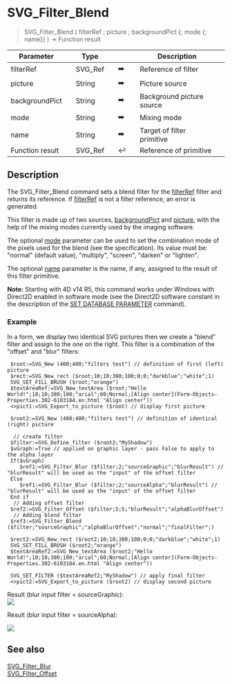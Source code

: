 <!-- nodeReference := SVG_Filter_Blend ( parentReference ; in ; in2 ; mode ; result )
 -> parentReference (Text)
 -> in (Text)
 -> in2 (Text)
 -> mode (Text)
 -> result (Text)
 <- nodeReference (Text)-->
# SVG_Filter_Blend

> SVG_Filter_Blend ( filterRef ; picture ; backgroundPict {; mode {; name}} ) -> Function result

| Parameter |     | Type |     |     |     | Description |     |
| --- | --- | --- | --- | --- | --- | --- | --- |
| filterRef |     | SVG_Ref |     | ➡️ |     | Reference of filter |     |
| picture |     | String |     | ➡️ |     | Picture source |     |
| backgroundPict |     | String |     | ➡️ |     | Background picture source |     |
| mode |     | String |     | ➡️ |     | Mixing mode |     |
| name |     | String |     | ➡️ |     | Target of filter primitive |     |
| Function result |     | SVG_Ref |     | ↩️ |     | Reference of primitive |     |

## Description

The SVG_Filter_Blend command sets a blend filter for the [filterRef](# "Reference of filter") filter and returns its reference. If [filterRef](# "Reference of filter") is not a filter reference, an error is generated.

This filter is made up of two sources, [backgroundPict](# "Background picture source") and [picture](# "Picture source"), with the help of the mixing modes currently used by the imaging software.

The optional [mode](# "Mixing mode") parameter can be used to set the combination mode of the pixels used for the blend (see the specification). Its value must be: "normal" (default value), "multiply", "screen", "darken" or "lighten".

The optional [name](# "Target of filter primitive") parameter is the name, if any, assigned to the result of this filter primitive.

**Note:** Starting with 4D v14 R5, this command works under Windows with Direct2D enabled in software mode (see the Direct2D software constant in the description of the [SET DATABASE PARAMETER](SET-DATABASE-PARAMETER.301-6102577.en.html) command).

### Example  

In a form, we display two identical SVG pictures then we create a "blend" filter and assign to the one on the right. This filter is a combination of the "offset" and "blur" filters:

```4d
 $root:=SVG_New (400;400;"filters test") // definition of first (left) picture  
 $rect:=SVG_New_rect ($root;10;10;380;100;0;0;"darkblue";"white";1)  
 SVG_SET_FILL_BRUSH ($root;"orange")  
 $textAreaRef:=SVG_New_textArea ($root;"Hello World!";10;10;380;100;"arial";60;Normal;[Align center](Form-Objects-Properties.302-6103184.en.html "Align center"))  
 <>pict1:=SVG_Export_to_picture ($root) // display first picture  
   
 $root2:=SVG_New (400;400;"filters test") // definition of identical (right) picture  
   
  // create filter  
 $filter:=SVG_Define_filter ($root2;"MyShadow")  
 $vGraph:=True // applied on graphic layer - pass False to apply to the alpha layer  
 If($vGraph)  
    $ref1:=SVG_Filter_Blur ($filter;2;"sourceGraphic";"blurResult") // "blurResult" will be used as the "input" of the offset filter  
 Else  
    $ref1:=SVG_Filter_Blur ($filter;2;"sourceAlpha";"blurResult") // "blurResult" will be used as the "input" of the offset filter  
 End if  
  // Adding offset filter  
 $ref2:=SVG_Filter_Offset ($filter;5;5;"blurResult";"alphaBlurOffset")  
  // Adding blend filter  
 $ref3:=SVG_Filter_Blend ($filter;"sourceGraphic";"alphaBlurOffset";"normal";"finalFilter";)  
   
 $rect2:=SVG_New_rect ($root2;10;10;380;100;0;0;"darkblue";"white";1)  
 SVG_SET_FILL_BRUSH ($root2;"orange")  
 $textAreaRef2:=SVG_New_textArea ($root2;"Hello World!";10;10;380;100;"arial";60;Normal;[Align center](Form-Objects-Properties.302-6103184.en.html "Align center"))  
   
 SVG_SET_FILTER ($textAreaRef2;"MyShadow") // apply final filter  
 <>pict2:=SVG_Export_to_picture ($root2) // display second picture
```

Result (blur input filter = sourceGraphic):  
![](https://doc.4d.com/4Dv19/picture/1756656/pict1756656.fr.png)

Result (blur input filter = sourceAlpha):

![](https://doc.4d.com/4Dv19/picture/1756654/pict1756654.fr.png)

## See also

[SVG_Filter_Blur](SVG_Filter_Blur.md)  
[SVG_Filter_Offset](SVG_Filter_Offset.md)
